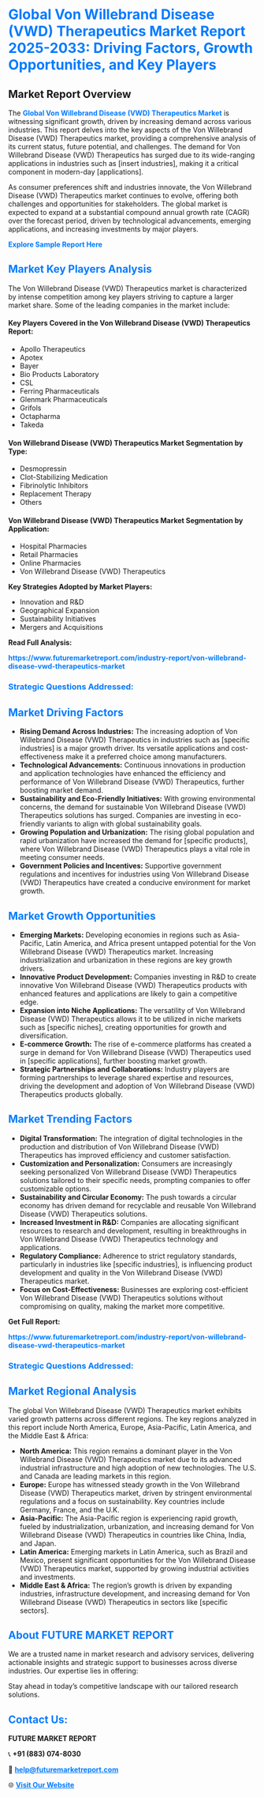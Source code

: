 <h1 style="color: #007BFF;">Global Von Willebrand Disease (VWD) Therapeutics Market Report 2025-2033: Driving Factors, Growth Opportunities, and Key Players</h1>

<section id="overview">
<h2>Market Report Overview</h2>
<p>The <a href="https://www.futuremarketreport.com/industry-report/von-willebrand-disease-vwd-therapeutics-market" style="color: #007BFF; text-decoration: none;"><strong>Global Von Willebrand Disease (VWD) Therapeutics Market</strong></a> is witnessing significant growth, driven by increasing demand across various industries. This report delves into the key aspects of the Von Willebrand Disease (VWD) Therapeutics market, providing a comprehensive analysis of its current status, future potential, and challenges. The demand for Von Willebrand Disease (VWD) Therapeutics has surged due to its wide-ranging applications in industries such as [insert industries], making it a critical component in modern-day [applications].</p>
<p>As consumer preferences shift and industries innovate, the Von Willebrand Disease (VWD) Therapeutics market continues to evolve, offering both challenges and opportunities for stakeholders. The global market is expected to expand at a substantial compound annual growth rate (CAGR) over the forecast period, driven by technological advancements, emerging applications, and increasing investments by major players.</p>
</section>

<section id="overview">
<p><a href="https://www.futuremarketreport.com/request-sample/reportId=123446" style="color: #007BFF; text-decoration: none;"><strong>Explore Sample Report Here</strong></a></p>
</section>

<section id="key-players">
<h2 style="color: #007BFF;">Market Key Players Analysis</h2>
<p>The Von Willebrand Disease (VWD) Therapeutics market is characterized by intense competition among key players striving to capture a larger market share. Some of the leading companies in the market include:</p>
<h4>Key Players Covered in the Von Willebrand Disease (VWD) Therapeutics Report:</h4>
<ul><li>Apollo Therapeutics</li><li>Apotex</li><li>Bayer</li><li>Bio Products Laboratory</li><li>CSL</li><li>Ferring Pharmaceuticals</li><li>Glenmark Pharmaceuticals</li><li>Grifols</li><li>Octapharma</li><li>Takeda</li></ul>
<h4>Von Willebrand Disease (VWD) Therapeutics Market Segmentation by Type:</h4>
<ul><li>Desmopressin</li><li>Clot-Stabilizing Medication</li><li>Fibrinolytic Inhibitors</li><li>Replacement Therapy</li><li>Others</li></ul>

<h4>Von Willebrand Disease (VWD) Therapeutics Market Segmentation by Application:</h4>
<ul><li>Hospital Pharmacies</li><li>Retail Pharmacies</li><li>Online Pharmacies</li><li>Von Willebrand Disease (VWD) Therapeutics</li></ul>
<p><strong>Key Strategies Adopted by Market Players:</strong></p>
<ul>
<li>Innovation and R&D</li>
<li>Geographical Expansion</li>
<li>Sustainability Initiatives</li>
<li>Mergers and Acquisitions</li>
</ul>
</section>

<section>
<p><strong>Read Full Analysis: </strong></p><a href="https://www.futuremarketreport.com/industry-report/von-willebrand-disease-vwd-therapeutics-market" style="color: #007BFF; text-decoration: none;"><strong>https://www.futuremarketreport.com/industry-report/von-willebrand-disease-vwd-therapeutics-market</strong></a>
<h3 style="color: #007BFF;">Strategic Questions Addressed:</h3>
</section>

<section id="driving-factors">
<h2 style="color: #007BFF;">Market Driving Factors</h2>
<ul>
<li><strong>Rising Demand Across Industries:</strong> The increasing adoption of Von Willebrand Disease (VWD) Therapeutics in industries such as [specific industries] is a major growth driver. Its versatile applications and cost-effectiveness make it a preferred choice among manufacturers.</li>
<li><strong>Technological Advancements:</strong> Continuous innovations in production and application technologies have enhanced the efficiency and performance of Von Willebrand Disease (VWD) Therapeutics, further boosting market demand.</li>
<li><strong>Sustainability and Eco-Friendly Initiatives:</strong> With growing environmental concerns, the demand for sustainable Von Willebrand Disease (VWD) Therapeutics solutions has surged. Companies are investing in eco-friendly variants to align with global sustainability goals.</li>
<li><strong>Growing Population and Urbanization:</strong> The rising global population and rapid urbanization have increased the demand for [specific products], where Von Willebrand Disease (VWD) Therapeutics plays a vital role in meeting consumer needs.</li>
<li><strong>Government Policies and Incentives:</strong> Supportive government regulations and incentives for industries using Von Willebrand Disease (VWD) Therapeutics have created a conducive environment for market growth.</li>
</ul>
</section>

<section id="growth-opportunities">
<h2 style="color: #007BFF;">Market Growth Opportunities</h2>
<ul>
<li><strong>Emerging Markets:</strong> Developing economies in regions such as Asia-Pacific, Latin America, and Africa present untapped potential for the Von Willebrand Disease (VWD) Therapeutics market. Increasing industrialization and urbanization in these regions are key growth drivers.</li>
<li><strong>Innovative Product Development:</strong> Companies investing in R&D to create innovative Von Willebrand Disease (VWD) Therapeutics products with enhanced features and applications are likely to gain a competitive edge.</li>
<li><strong>Expansion into Niche Applications:</strong> The versatility of Von Willebrand Disease (VWD) Therapeutics allows it to be utilized in niche markets such as [specific niches], creating opportunities for growth and diversification.</li>
<li><strong>E-commerce Growth:</strong> The rise of e-commerce platforms has created a surge in demand for Von Willebrand Disease (VWD) Therapeutics used in [specific applications], further boosting market growth.</li>
<li><strong>Strategic Partnerships and Collaborations:</strong> Industry players are forming partnerships to leverage shared expertise and resources, driving the development and adoption of Von Willebrand Disease (VWD) Therapeutics products globally.</li>
</ul>
</section>

<section id="trending-factors">
<h2 style="color: #007BFF;">Market Trending Factors</h2>
<ul>
<li><strong>Digital Transformation:</strong> The integration of digital technologies in the production and distribution of Von Willebrand Disease (VWD) Therapeutics has improved efficiency and customer satisfaction.</li>
<li><strong>Customization and Personalization:</strong> Consumers are increasingly seeking personalized Von Willebrand Disease (VWD) Therapeutics solutions tailored to their specific needs, prompting companies to offer customizable options.</li>
<li><strong>Sustainability and Circular Economy:</strong> The push towards a circular economy has driven demand for recyclable and reusable Von Willebrand Disease (VWD) Therapeutics solutions.</li>
<li><strong>Increased Investment in R&D:</strong> Companies are allocating significant resources to research and development, resulting in breakthroughs in Von Willebrand Disease (VWD) Therapeutics technology and applications.</li>
<li><strong>Regulatory Compliance:</strong> Adherence to strict regulatory standards, particularly in industries like [specific industries], is influencing product development and quality in the Von Willebrand Disease (VWD) Therapeutics market.</li>
<li><strong>Focus on Cost-Effectiveness:</strong> Businesses are exploring cost-efficient Von Willebrand Disease (VWD) Therapeutics solutions without compromising on quality, making the market more competitive.</li>
</ul>
</section>

<section>
<p><strong>Get Full Report: </strong></p><a href="https://www.futuremarketreport.com/industry-report/von-willebrand-disease-vwd-therapeutics-market" style="color: #007BFF; text-decoration: none;"><strong>https://www.futuremarketreport.com/industry-report/von-willebrand-disease-vwd-therapeutics-market</strong></a>
<h3 style="color: #007BFF;">Strategic Questions Addressed:</h3>
</section>


<section id="regional-analysis">
<h2 style="color: #007BFF;">Market Regional Analysis</h2>
<p>The global Von Willebrand Disease (VWD) Therapeutics market exhibits varied growth patterns across different regions. The key regions analyzed in this report include North America, Europe, Asia-Pacific, Latin America, and the Middle East & Africa:</p>
<ul>
<li><strong>North America:</strong> This region remains a dominant player in the Von Willebrand Disease (VWD) Therapeutics market due to its advanced industrial infrastructure and high adoption of new technologies. The U.S. and Canada are leading markets in this region.</li>
<li><strong>Europe:</strong> Europe has witnessed steady growth in the Von Willebrand Disease (VWD) Therapeutics market, driven by stringent environmental regulations and a focus on sustainability. Key countries include Germany, France, and the U.K.</li>
<li><strong>Asia-Pacific:</strong> The Asia-Pacific region is experiencing rapid growth, fueled by industrialization, urbanization, and increasing demand for Von Willebrand Disease (VWD) Therapeutics in countries like China, India, and Japan.</li>
<li><strong>Latin America:</strong> Emerging markets in Latin America, such as Brazil and Mexico, present significant opportunities for the Von Willebrand Disease (VWD) Therapeutics market, supported by growing industrial activities and investments.</li>
<li><strong>Middle East & Africa:</strong> The region’s growth is driven by expanding industries, infrastructure development, and increasing demand for Von Willebrand Disease (VWD) Therapeutics in sectors like [specific sectors].</li>
</ul>
</section>

<footer>
<h2 style="color: #007BFF;">About FUTURE MARKET REPORT</h2>
<p>We are a trusted name in market research and advisory services, delivering actionable insights and strategic support to businesses across diverse industries. Our expertise lies in offering:</p>

<p>Stay ahead in today’s competitive landscape with our tailored research solutions.</p>

<h2 style="color: #007BFF;">Contact Us:</h2>
<p><strong>FUTURE MARKET REPORT</strong></p>
<p>📞 <strong>+91 (883) 074-8030</strong></p>
<p>📧 <strong><a href="mailto:help@futuremarketreport.com" style="color: #007BFF;">help@futuremarketreport.com</a></strong></p>
<p>🌐 <strong><a href="https://www.futuremarketreport.com/" style="color: #007BFF;">Visit Our Website</a></strong></p>
</footer>